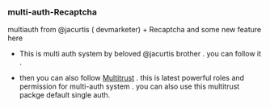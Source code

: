 ### multi-auth-Recaptcha
multiauth from @jacurtis ( devmarketer) + Recaptcha and some new feature here


* This is multi auth system by beloved @jacurtis brother . you can follow it .

* then you can also follow [Multitrust](https://github.com/code4mk/multitrust) . this is latest powerful roles and permission for multi-auth system . you can also use this multitrust packge default single auth.
